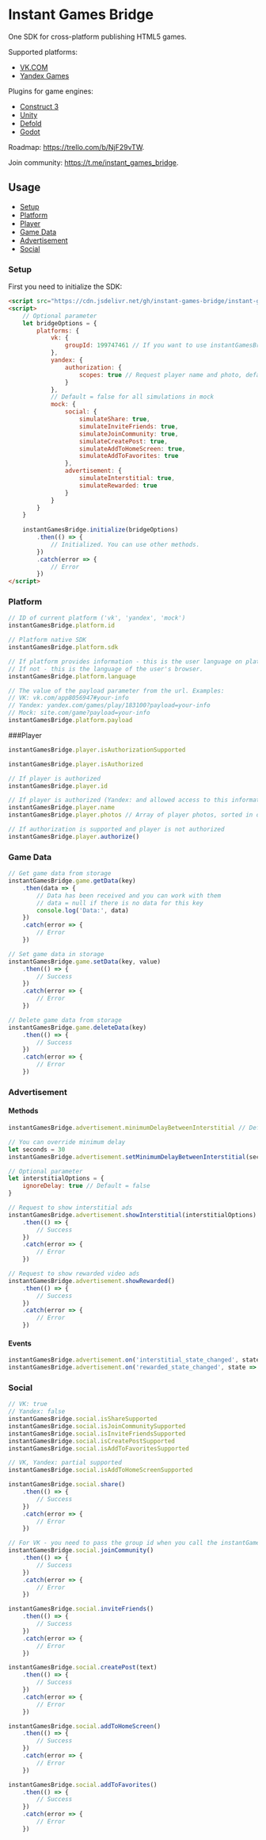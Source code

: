 # Instant Games Bridge
One SDK for cross-platform publishing HTML5 games.

Supported platforms:
+ [VK.COM](https://vk.com)
+ [Yandex Games](https://yandex.com/games/)

Plugins for game engines:
+ [Construct 3](https://github.com/mewtongames/instant-games-bridge-construct)
+ [Unity](https://github.com/mewtongames/instant-games-bridge-unity)
+ [Defold](https://github.com/mewtongames/instant-games-bridge-defold)
+ [Godot](https://github.com/mewtongames/instant-games-bridge-godot)

Roadmap: https://trello.com/b/NjF29vTW.

Join community: https://t.me/instant_games_bridge.

## Usage
+ [Setup](#setup)
+ [Platform](#platform)
+ [Player](#player)
+ [Game Data](#game-data)
+ [Advertisement](#advertisement)
+ [Social](#social)

### Setup
First you need to initialize the SDK:
```html
<script src="https://cdn.jsdelivr.net/gh/instant-games-bridge/instant-games-bridge@1.3.0/dist/instant-games-bridge.js"></script>
<script>
    // Optional parameter
    let bridgeOptions = {
        platforms: {
            vk: {
                groupId: 199747461 // If you want to use instantGamesBridge.social.joinCommunity() method
            },
            yandex: {
                authorization: {
                    scopes: true // Request player name and photo, default = false
                }
            },
            // Default = false for all simulations in mock
            mock: {
                social: {
                    simulateShare: true,
                    simulateInviteFriends: true,
                    simulateJoinCommunity: true,
                    simulateCreatePost: true,
                    simulateAddToHomeScreen: true,
                    simulateAddToFavorites: true
                },
                advertisement: {
                    simulateInterstitial: true,
                    simulateRewarded: true
                }
            }
        }
    }
    
    instantGamesBridge.initialize(bridgeOptions)
        .then(() => {
            // Initialized. You can use other methods.
        })
        .catch(error => {
            // Error
        })
</script>
```

### Platform
```js
// ID of current platform ('vk', 'yandex', 'mock')
instantGamesBridge.platform.id

// Platform native SDK
instantGamesBridge.platform.sdk

// If platform provides information - this is the user language on platform. 
// If not - this is the language of the user's browser.
instantGamesBridge.platform.language

// The value of the payload parameter from the url. Examples:
// VK: vk.com/app8056947#your-info
// Yandex: yandex.com/games/play/183100?payload=your-info
// Mock: site.com/game?payload=your-info
instantGamesBridge.platform.payload
```

###Player
```js
instantGamesBridge.player.isAuthorizationSupported

instantGamesBridge.player.isAuthorized

// If player is authorized
instantGamesBridge.player.id

// If player is authorized (Yandex: and allowed access to this information)
instantGamesBridge.player.name
instantGamesBridge.player.photos // Array of player photos, sorted in order of increasing photo size

// If authorization is supported and player is not authorized
instantGamesBridge.player.authorize()
```

### Game Data
```js
// Get game data from storage
instantGamesBridge.game.getData(key)
    .then(data => {
        // Data has been received and you can work with them
        // data = null if there is no data for this key
        console.log('Data:', data)
    })
    .catch(error => {
        // Error
    })

// Set game data in storage
instantGamesBridge.game.setData(key, value)
    .then(() => {
        // Success
    })
    .catch(error => {
        // Error
    })

// Delete game data from storage
instantGamesBridge.game.deleteData(key)
    .then(() => {
        // Success
    })
    .catch(error => {
        // Error
    })
```

### Advertisement
#### Methods
```js
instantGamesBridge.advertisement.minimumDelayBetweenInterstitial // Default = 60 seconds

// You can override minimum delay
let seconds = 30
instantGamesBridge.advertisement.setMinimumDelayBetweenInterstitial(seconds)

// Optional parameter
let interstitialOptions = {
    ignoreDelay: true // Default = false
}

// Request to show interstitial ads
instantGamesBridge.advertisement.showInterstitial(interstitialOptions)
    .then(() => {
        // Success
    })
    .catch(error => {
        // Error
    })

// Request to show rewarded video ads
instantGamesBridge.advertisement.showRewarded()
    .then(() => {
        // Success
    })
    .catch(error => {
        // Error
    })
```
#### Events
```js
instantGamesBridge.advertisement.on('interstitial_state_changed', state => console.log('Interstitial state:', state))
instantGamesBridge.advertisement.on('rewarded_state_changed', state => console.log('Rewarded state:', state))
```

### Social
```js
// VK: true
// Yandex: false
instantGamesBridge.social.isShareSupported
instantGamesBridge.social.isJoinCommunitySupported
instantGamesBridge.social.isInviteFriendsSupported
instantGamesBridge.social.isCreatePostSupported
instantGamesBridge.social.isAddToFavoritesSupported

// VK, Yandex: partial supported
instantGamesBridge.social.isAddToHomeScreenSupported

instantGamesBridge.social.share()
    .then(() => {
        // Success
    })
    .catch(error => {
        // Error
    })

// For VK - you need to pass the group id when you call the instantGamesBridge.initialize() method
instantGamesBridge.social.joinCommunity()
    .then(() => {
        // Success
    })
    .catch(error => {
        // Error
    })

instantGamesBridge.social.inviteFriends()
    .then(() => {
        // Success
    })
    .catch(error => {
        // Error
    })

instantGamesBridge.social.createPost(text)
    .then(() => {
        // Success
    })
    .catch(error => {
        // Error
    })

instantGamesBridge.social.addToHomeScreen()
    .then(() => {
        // Success
    })
    .catch(error => {
        // Error
    })

instantGamesBridge.social.addToFavorites()
    .then(() => {
        // Success
    })
    .catch(error => {
        // Error
    })
```